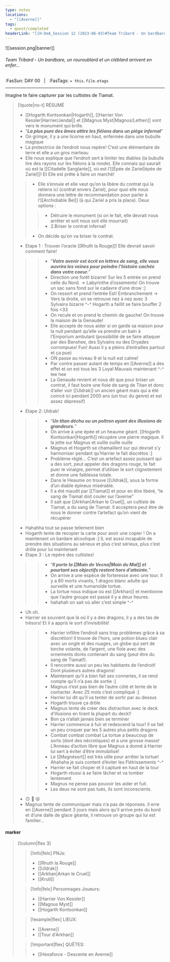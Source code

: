 ```yaml
---
type: notes
locations:
  - "[[Averne]]"
tags:
  - quest/completed
headerLink: "[[H-DeA_Session 12 (2023-06-03)#Team Tribard - Un bardbare, un rouroublard et un cléblard arrivent en enfer…|H-DeA_12_Team Tribard - Un bardbare, un rouroublard et un cléblard arrivent en enfer…]]"
---
```


![[session.png|banner]]
###### Team Tribard - Un bardbare, un rouroublard et un cléblard arrivent en enfer…
<span class="sub2">:FasSun: DAY 00 &nbsp; | &nbsp; :FasTags: `= this.file.etags`</span>
___
Imagine te faire capturer par les cultistes de Tiamat. 

> [!quote|no-t] RÉSUMÉ
>- [[Hogarth Kontsonkan|Hogarth]], [[Harrier Von Kessler|Harrier/Jendal]] et [[Magnus Myst|Magnus/Lethen]] vont vers le monument qui brille. 
> - “***La plus pure des âmes attire les fiélons dans un piège infernal***”
> - On grimpe, il y a une licorne en haut, enfermée dans une bubulle magique
> - La protectrice de l’endroit nous repère! C’est une élémentaire de terre et elle a un gros marteau
> - Elle nous explique que l’endroit sert à limiter les diables (la bubulle tire des rayons sur les fiélons à la ronde). Elle connais qui saurait où est la [[Citadelle Sanglante]], où est l’[[Épée de Zariel|épée de Zariel]]! Et Elle est prête à faire un marché!
>> - Elle s’ennuie et elle veut qu’on la libère du contrat qui la retiens ici (contrat envers Zariel), pour quoi elle nous donnera une lettre de recommandation pour parler à l’[[Archidiable Bel]] (à qui Zariel a pris la place).  Deux options : 
>>> - Détruire le monument (si on le fait, elle devrait nous arrêter et soit nous soit elle mourrait)
>>> - 2.Briser le contrat infernal!
>> - On décide qu’on va briser le contrat. 
> - Etape 1 : Trouver l’oracle [[Rhuth la Rouge]]! Elle devrait savoir comment faire!
>>> - “***Votre avenir est écrit en lettres de sang, elle vous ouvrira les veines pour peindre l’histoire cachée dans votre coeur.***”
>>> - Direction une forêt bizarre! Sur les 5 entrée on prend celle du Nord. -> Labyrinthe d’ossements! On trouve un sac sans fond sur le cadavre d’une drow :]
>>> - On ressort et prend l’entrée Est! Embranchement -> Vers la droite, on se retrouve nez à nez avec 3 Sylvains bizarre ^-^ Hogarth a faillit se faire bouffer 2 fois <33 
>>> - On recule et on prend le chemin de gauche! On trouve la maison de la Genaude!
>>> - Elle accepte de nous aider si on garde sa maison pour la nuit pendant qu’elle va prendre un bain à l’Emporium ambulant (possibilité de se faire attaquer par des Banshee, des Sylvains ou des Dryades corrompues! Fun! Aussi il y a pleins d’entrailles partout et ça pue)
>>>  - ON passe au niveau 9 et la nuit est calme!
>>> - Par contre passer autant de temps en [[Averne]] a des effet et on est tous les 3 Loyal Mauvais maintenant ^-^ tee hee
>>> - La Genaude revient et nous dit que pour briser un contrat, il faut boire une fiole de sang de Titan et donc d’aller voir [[Uldrak]] un ancien géant mais qui a été coincé ici pendant 2000 ans (un truc du genre) et est assez dépressif)
> - Etape 2: Uldrak!
>>> - “***Un titan déchu ou un poltron ayant des illusions de grandeurs.***”
>>> - On arrive à une épée et un heaume géant. [[Hogarth Kontsonkan|Hogarth]] récupère une pierre magique. Il la jette sur Magnus et ouille ouille ouille
>>> - Magnus et Hogarth se chamaillent sur qui devrait s’y harmoniser pendant qu’Harrier le fait discrétos :]
>>> - Problème réglé… C’est un artefact assez puissant qui a des sort, peut appeler des dragons rouge, te fait puer le vinaigre, permet d’utiliser le sort clignotement et donne une faiblesse totale.
>>> - Dans le Heaume on trouve [[Uldrak]], sous la forme d’un diable épineux misérable.
>>> - Il a été maudit par [[Tiamat]] et pour en être libéré, “le sang de Tiamat doit couler sur l’averne”
>>> - Il sait que [[Arkhan|Arkan le Cruel]], un cultiste de Tiamat, a du sang de Tiamat. Il acceptera peut être de nous le donner contre l’artefact qu’on vient de récupérer
> - Hahahha tout se passe tellement bien
> - Hogarth tente de recopier la carte pour avoir une copier ! On a maintenant un bardare alcoolique :] IL est aussi incapable de prendre des situations au sérieux et plus c’est sérieux, plus c’est drôle pour lui maintenant
> - Etape 3 : Le repère des cultistes!
>>> - “***Il porte la [[Main de Vecna|Main du Mal]] et pourtant ses objectifs restent hors d’atteinte.***”
>>> - On arrive à une espèce de forteresse avec une tour. Il y a 80 morts vivants, 1 dragon blanc adulte qui surveille et une humanoïde tortue. 
>>> - La tortue nous indique où est [[Arkhan]] et mentionne que l’autre groupe est passé il y a deux heures.
>>> - hahahah on sait où aller c’est simple ^-^
> - Uh oh.
> - Harrier se souvient que là où il y a des dragons, il y a des tas de trésors! Et il a appris le sort d’invisibilité!
>>> - Harrier infiltre l’endroit sans trop problèmes grâce à sa discrétion! Il trouve de l’hors, une potion blueu clair avec un ongle et des nuages, un globe qui sert de torche volante, de l’argent, une fiole avec des ornements dorés contenant du sang (peut être du sang de Tiamat!). 
>>> - Il rencontre aussi un peu les habitants de l’endroit! Dont plusieurs autres dragons!
>>> - Maintenant qu’il a bien fait ses conneries, il se rend compte qu’il n’a pas de sortie :]
>>> - Magnus n’est pas bien de l’autre côté et tente de le contacter. Avec 25 mots c’est compliqué :]
>>> - Harrier lui dit qu’il va tenter de sortir par au dessus
>>> - Hogarth trouve ça drôle
>>> - Magnus tente de créer des distraction avec le deck d’illusions en tirant la plupart du deck!!
>>> - Bon ça n’allait jamais bien se terminer
>>> - Harrier commence à fuir et redescend la tour! Il se fait un peu croquer par les 5 autres plus petits dragons
>>> - Combat combat combat La tortue a beaucoup de sorts (dont des nécrotiques) et a une grosse masse! L’Anneau d’action libre que Magnus a donné à Harrier lui sert à éviter d’être immobilisé!
>>> - Le [[Magnésort]] est très utile pour arrêter la tortue! Ahahaha je suis content d’éviter les Flétrissements ^-^
>>> - Harrier se fait choper et il capturé en haut de la tour
>>> - Hogarth réussi à se faire lâcher et va tomber lentement
>>> - Magnus ne pense pas pouvoir les aider et fuit.
>>> - Les deux ne sont pas tués, ils sont inconscients. 
> - 🙃 🤪 😵
> - Magnus tente de communiquer mais n’a pas de réponses. Il erre en [[Averne]] pendant 3 jours mais alors qu’il arrive près du bord et d’une dalle de glace géante, il retrouve un groupe qui lui est familier…

#### marker
> [!column|flex 3]
>> [!info|felx] PNJs:
>> - [[Rhuth la Rouge]]
>> - [[Uldrak]]
>> - [[Arkhan|Arkan le Cruel]]
>> - [[Krull]]
>
>> [!info|felx] Personnages Joueurs:
>> - [[Harrier Von Kessler]]
>> - [[Magnus Myst]]
>> - [[Hogarth Kontsonkan]]
>
>> [!example|flex] LIEUX:
>> - [[Averne]]
>> - [[Tour d'Arkhan]]
>
>> [!important|flex] QUÊTES:
>> - [[Hexaforce - Descente en Averne]]
